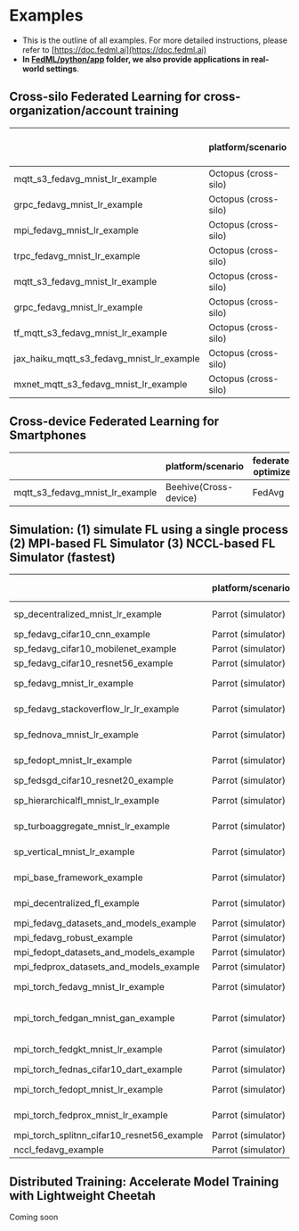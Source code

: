 # Examples

- This is the outline of all examples. For more detailed instructions, please refer to [https://doc.fedml.ai](https://doc.fedml.ai)
- <b>In [FedML/python/app](./../app) folder, we also provide applications in real-world settings</b>.



## Cross-silo Federated Learning for cross-organization/account training

|                                           | platform/scenario    | federated optimizer | dataset | model               | communication backend | machine learning backend | source code                                                       | example doc                                                               |
|-------------------------------------------| -------------------- | ------------------- | ------- | ------------------- | --------------------- |--------------------------|-------------------------------------------------------------------|---------------------------------------------------------------------------|
| mqtt_s3_fedavg_mnist_lr_example           | Octopus (cross-silo) | FedAvg              | MNIST   | Logistic Regression | MQTT_S3               | pytorch                  | [Link](cross_silo/mqtt_s3_fedavg_mnist_lr_example)                | [Link](cross_silo/mqtt_s3_fedavg_mnist_lr_example/README.md)              |
| grpc_fedavg_mnist_lr_example              | Octopus (cross-silo) | FedAvg              | MNIST   | Logistic Regression | GRPC                  | pytorch                  | [Link](cross_silo/grpc_fedavg_mnist_lr_example)                   | [Link](cross_silo/grpc_fedavg_mnist_lr_example/README.md)                 |
| mpi_fedavg_mnist_lr_example               | Octopus (cross-silo) | FedAvg              | MNIST   | Logistic Regression | MPI                   | pytorch                  | [Link](cross_silo/mpi_fedavg_mnist_lr_example)                    | [Link](cross_silo/mpi_fedavg_mnist_lr_example/README.md)                  |
| trpc_fedavg_mnist_lr_example              | Octopus (cross-silo) | FedAvg              | MNIST   | Logistic Regression | TRPC                  | pytorch                  | [Link](cross_silo/trpc_fedavg_mnist_lr_example)                   | [Link](cross_silo/trpc_fedavg_mnist_lr_example/README.md)                 |
| mqtt_s3_fedavg_mnist_lr_example           | Octopus (cross-silo) | FedAvg              | MNIST   | Logistic Regression | CUDA RPC              | pytorch                  | [Link](cross_silo/cuda_rpc_fedavg_mnist_lr_example)               | [Link](cross_silo/cuda_rpc_fedavg_mnist_lr_example/README.md)             |
| grpc_fedavg_mnist_lr_example              | Octopus (cross-silo) | FedAvg              | MNIST   | Logistic Regression | MQTT_S3               | pytorch                  | [Link](cross_silo/mqtt_s3_fedavg_hierarchical_mnist_lr_example)   | [Link](cross_silo/mqtt_s3_fedavg_hierarchical_mnist_lr_example/README.md) |
| tf_mqtt_s3_fedavg_mnist_lr_example        | Octopus (cross-silo) | FedAvg              | MNIST   | Logistic Regression | MQTT_S3               | tensorflow               | [Link](cross_silo/tf_mqtt_s3_fedavg_mnist_lr_example)             | [Link](cross_silo/tf_mqtt_s3_fedavg_mnist_lr_example/README.md)           |
| jax_haiku_mqtt_s3_fedavg_mnist_lr_example | Octopus (cross-silo) | FedAvg              | MNIST   | Logistic Regression | MQTT_S3               | jax at haiku             | [Link](cross_silo/jax_haiku_mqtt_s3_fedavg_mnist_lr_example)      | [Link](cross_silo/jax_haiku_mqtt_s3_fedavg_mnist_lr_example/README.md)    |
| mxnet_mqtt_s3_fedavg_mnist_lr_example     | Octopus (cross-silo) | FedAvg              | MNIST   | Logistic Regression | MQTT_S3               | mxnet                    | [Link](cross_silo/mxnet_mqtt_s3_fedavg_mnist_lr_example)          | [Link](cross_silo/mxnet_mqtt_s3_fedavg_mnist_lr_example/README.md)        |

## Cross-device Federated Learning for Smartphones

|                                 | platform/scenario     | federated optimizer | dataset | model               | communication backend | source code                                          | example doc                                                  |
| ------------------------------- | --------------------- | ------------------- | ------- | ------------------- | --------------------- | ---------------------------------------------------- | ------------------------------------------------------------ |
| mqtt_s3_fedavg_mnist_lr_example | Beehive(Cross-device) | FedAvg              | MNIST   | Logistic Regression | MQTT_S3               | [Link](cross_device/mqtt_s3_fedavg_mnist_lr_example) | [Link](cross_device/mqtt_s3_fedavg_mnist_lr_example/README.md) |


## Simulation: (1) simulate FL using a single process (2) MPI-based FL Simulator (3) NCCL-based FL Simulator (fastest)
|                                            | platform/scenario  | federated optimizer | dataset          | model                           | communication backend | source code                                                  | example doc                                                  |
| ------------------------------------------ | ------------------ | ------------------- | ---------------- | ------------------------------- | --------------------- | ------------------------------------------------------------ | ------------------------------------------------------------ |
| sp_decentralized_mnist_lr_example          | Parrot (simulator) | DecentralizedFL     | MNIST            | Logistic Regression             | single process        | [Link](simulation/sp_decentralized_mnist_lr_example)         | [Link](simulation/sp_decentralized_mnist_lr_example/README.md) |
| sp_fedavg_cifar10_cnn_example              | Parrot (simulator) | FedAvg              | Cifar10          | CNN                             | single process        | [Link](simulation/sp_fedavg_cifar10_cnn_example)             | [Link](simulation/sp_fedavg_cifar10_cnn_example/README.md)   |
| sp_fedavg_cifar10_mobilenet_example        | Parrot (simulator) | FedAvg              | Cifar10          | MobileNet                       | single process        | [Link](simulation/sp_fedavg_cifar10_mobilenet_example)       | [Link](simulation/sp_fedavg_cifar10_mobilenet_example/README.md) |
| sp_fedavg_cifar10_resnet56_example         | Parrot (simulator) | FedAvg              | Cifar10          | Resnet56                        | single process        | [Link](simulation/sp_fedavg_cifar10_resnet56_example)        | [Link](simulation/sp_fedavg_cifar10_resnet56_example/README.md) |
| sp_fedavg_mnist_lr_example                 | Parrot (simulator) | FedAvg              | MNIST            | Logistic Regression             | single process        | [Link](simulation/sp_fedavg_mnist_lr_example)                | [Link](simulation/sp_fedavg_mnist_lr_example/README.md)      |
| sp_fedavg_stackoverflow_lr_lr_example      | Parrot (simulator) | FedAvg              | Stackoverflow_lr | Logistic Regression             | single process        | [Link](simulation/sp_fedavg_stackoverflow_lr_lr_example)     | [Link](simulation/sp_fedavg_stackoverflow_lr_lr_example/README.md) |
| sp_fednova_mnist_lr_example                | Parrot (simulator) | FedNova             | MNIST            | Logistic Regression             | single process        | [Link](simulation/sp_fednova_mnist_lr_example)               | [Link](simulation/sp_fednova_mnist_lr_example/README.md)     |
| sp_fedopt_mnist_lr_example                 | Parrot (simulator) | FedOpt              | MNIST            | Logistic Regression             | single process        | [Link](simulation/sp_fedopt_mnist_lr_example)                | [Link](simulation/sp_fedopt_mnist_lr_example/README.md)      |
| sp_fedsgd_cifar10_resnet20_example         | Parrot (simulator) | FedSGD              | Cifar10          | Resnet20                        | single process        | [Link](simulation/sp_fedsgd_cifar10_resnet20_example)        | [Link](simulation/sp_fedsgd_cifar10_resnet20_example/README.md) |
| sp_hierarchicalfl_mnist_lr_example         | Parrot (simulator) | HierarchicalFL      | MNIST            | Logistic Regression             | single process        | [Link](simulation/sp_hierarchicalfl_mnist_lr_example)        | [Link](simulation/sp_hierarchicalfl_mnist_lr_example/README.md) |
| sp_turboaggregate_mnist_lr_example         | Parrot (simulator) | TurboAggregate      | MNIST            | Logistic Regression             | single process        | [Link](simulation/sp_turboaggregate_mnist_lr_example)        | [Link](simulation/sp_turboaggregate_mnist_lr_example/README.md) |
| sp_vertical_mnist_lr_example               | Parrot (simulator) | VerticalFL          | MNIST            | Logistic Regression             | single process        | [Link](simulation/sp_vertical_mnist_lr_example)              | [Link](simulation/sp_vertical_mnist_lr_example/README.md)    |
| mpi_base_framework_example                 | Parrot (simulator) | BaseFramework       | MNIST            | Logistic Regression             | MPI                   | [Link](simulation/mpi_base_framework_example)                | [Link](simulation/mpi_base_framework_example/README.md)      |
| mpi_decentralized_fl_example               | Parrot (simulator) | DecentralizedFL     | MNIST            | Logistic Regression             | MPI                   | [Link](simulation/mpi_decentralized_fl_example)              | [Link](simulation/mpi_decentralized_fl_example/README.md)    |
| mpi_fedavg_datasets_and_models_example     | Parrot (simulator) | FedAvg              | Cifar10          | MobileNet                       | MPI                   | [Link](simulation/mpi_fedavg_datasets_and_models_example)    | [Link](simulation/mpi_fedavg_datasets_and_models_example/README.md) |
| mpi_fedavg_robust_example                  | Parrot (simulator) | Robust FedAvg       | Cifar10          | Resnet56                        | MPI                   | [Link](simulation/mpi_fedavg_robust_example)                 | [Link](simulation/mpi_fedavg_robust_example/README.md)       |
| mpi_fedopt_datasets_and_models_example     | Parrot (simulator) | FedOpt              | Cifar10          | MobileNet                       | MPI                   | [Link](simulation/mpi_fedopt_datasets_and_models_example)    | [Link](simulation/mpi_fedopt_datasets_and_models_example/README.md) |
| mpi_fedprox_datasets_and_models_example    | Parrot (simulator) | FedProx             | Cifar10          | MobileNet                       | MPI                   | [Link](simulation/mpi_fedprox_datasets_and_models_example)   | [Link](simulation/mpi_fedprox_datasets_and_models_example/README.md) |
| mpi_torch_fedavg_mnist_lr_example          | Parrot (simulator) | FedAvg              | MNIST            | Logistic Regression             | MPI                   | [Link](simulation/mpi_torch_fedavg_mnist_lr_example)         | [Link](simulation/mpi_torch_fedavg_mnist_lr_example/README.md) |
| mpi_torch_fedgan_mnist_gan_example         | Parrot (simulator) | FedGAN              | MNIST            | Generating adversarial networks | MPI                   | [Link](simulation/mpi_torch_fedgan_mnist_gan_example)        | [Link](simulation/mpi_torch_fedgan_mnist_gan_example/README.md) |
| mpi_torch_fedgkt_mnist_lr_example          | Parrot (simulator) | FedGKT              | MNIST            | Logistic Regression             | MPI                   | [Link](simulation/mpi_torch_fedgkt_mnist_lr_example)         | [Link](simulation/mpi_torch_fedgkt_mnist_lr_example/README.md) |
| mpi_torch_fednas_cifar10_dart_example      | Parrot (simulator) | FedNAS              | Cifar10          | DART                            | MPI                   | [Link](simulation/mpi_torch_fednas_cifar10_dart_example)     | [Link](simulation/mpi_torch_fednas_cifar10_dart_example/README.md) |
| mpi_torch_fedopt_mnist_lr_example          | Parrot (simulator) | FedOpt              | MNIST            | Logistic Regression             | MPI                   | [Link](simulation/mpi_torch_fedopt_mnist_lr_example)         | [Link](simulation/mpi_torch_fedopt_mnist_lr_example/README.md) |
| mpi_torch_fedprox_mnist_lr_example         | Parrot (simulator) | FedProx             | MNIST            | Logistic Regression             | MPI                   | [Link](simulation/mpi_torch_fedprox_mnist_lr_example)        | [Link](simulation/mpi_torch_fedprox_mnist_lr_example/README.md) |
| mpi_torch_splitnn_cifar10_resnet56_example | Parrot (simulator) | SplitNN             | Cifar10          | ResNet56                        | MPI                   | [Link](simulation/mpi_torch_splitnn_cifar10_resnet56_example) | [Link](simulation/mpi_torch_splitnn_cifar10_resnet56_example/README.md) |
| nccl_fedavg_example                        | Parrot (simulator) | FedAvg              | Cifar10          | ResNet56                        | NCCL                  | [Link](simulation/nccl_fedavg_example)                       | [Link](simulation/nccl_fedavg_example/README.md)             |

## Distributed Training: Accelerate Model Training with Lightweight Cheetah

Coming soon
